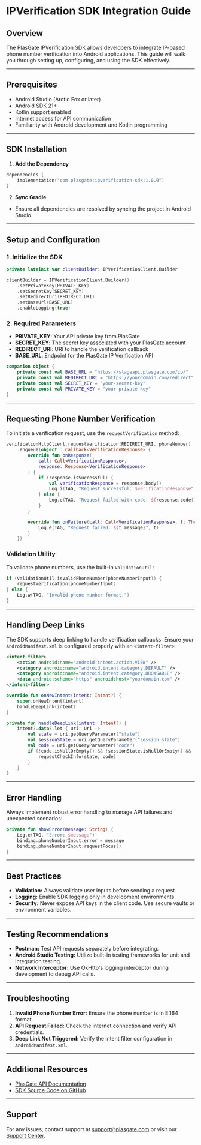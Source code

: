 # IPVerification SDK Integration Guide

## Overview
The PlasGate IPVerification SDK allows developers to integrate IP-based phone number verification into Android applications. This guide will walk you through setting up, configuring, and using the SDK effectively.

---

## Prerequisites
- Android Studio (Arctic Fox or later)
- Android SDK 21+
- Kotlin support enabled
- Internet access for API communication
- Familiarity with Android development and Kotlin programming

---

## SDK Installation
1. **Add the Dependency**

```kotlin
dependencies {
    implementation("com.plasgate:ipverification-sdk:1.0.0")
}
```

2. **Sync Gradle**
- Ensure all dependencies are resolved by syncing the project in Android Studio.

---

## Setup and Configuration

### 1. Initialize the SDK

```kotlin
private lateinit var clientBuilder: IPVerificationClient.Builder

clientBuilder = IPVerificationClient.Builder()
    .setPrivateKey(PRIVATE_KEY)
    .setSecretKey(SECRET_KEY)
    .setRedirectUri(REDIRECT_URI)
    .setBaseUrl(BASE_URL)
    .enableLogging(true)
```

### 2. Required Parameters
- **PRIVATE_KEY**: Your API private key from PlasGate
- **SECRET_KEY**: The secret key associated with your PlasGate account
- **REDIRECT_URI**: URI to handle the verification callback
- **BASE_URL**: Endpoint for the PlasGate IP Verification API

```kotlin
companion object {
    private const val BASE_URL = "https://stageapi.plasgate.com/ip/"
    private const val REDIRECT_URI = "https://yourdomain.com/redirect"
    private const val SECRET_KEY = "your-secret-key"
    private const val PRIVATE_KEY = "your-private-key"
}
```

---

## Requesting Phone Number Verification

To initiate a verification request, use the `requestVerification` method:

```kotlin
verificationHttpClient.requestVerification(REDIRECT_URI, phoneNumber)
    .enqueue(object : Callback<VerificationResponse> {
        override fun onResponse(
            call: Call<VerificationResponse>,
            response: Response<VerificationResponse>
        ) {
            if (response.isSuccessful) {
                val verificationResponse = response.body()
                Log.i(TAG, "Request successful: $verificationResponse")
            } else {
                Log.e(TAG, "Request failed with code: ${response.code()}")
            }
        }

        override fun onFailure(call: Call<VerificationResponse>, t: Throwable) {
            Log.e(TAG, "Request failed: ${t.message}", t)
        }
    })
```

### Validation Utility
To validate phone numbers, use the built-in `ValidationUtil`:

```kotlin
if (ValidationUtil.isValidPhoneNumber(phoneNumberInput)) {
    requestVerification(phoneNumberInput)
} else {
    Log.w(TAG, "Invalid phone number format.")
}
```

---

## Handling Deep Links
The SDK supports deep linking to handle verification callbacks. Ensure your `AndroidManifest.xml` is configured properly with an `<intent-filter>`:

```xml
<intent-filter>
    <action android:name="android.intent.action.VIEW" />
    <category android:name="android.intent.category.DEFAULT" />
    <category android:name="android.intent.category.BROWSABLE" />
    <data android:scheme="https" android:host="yourdomain.com" />
</intent-filter>
```

```kotlin
override fun onNewIntent(intent: Intent?) {
    super.onNewIntent(intent)
    handleDeepLink(intent)
}

private fun handleDeepLink(intent: Intent?) {
    intent?.data?.let { uri: Uri ->
        val state = uri.getQueryParameter("state")
        val sessionState = uri.getQueryParameter("session_state")
        val code = uri.getQueryParameter("code")
        if (!code.isNullOrEmpty() && !sessionState.isNullOrEmpty() && !state.isNullOrEmpty()) {
            requestCheckInfo(state, code)
        }
    }
}
```

---

## Error Handling
Always implement robust error handling to manage API failures and unexpected scenarios:

```kotlin
private fun showError(message: String) {
    Log.e(TAG, "Error: $message")
    binding.phoneNumberInput.error = message
    binding.phoneNumberInput.requestFocus()
}
```

---

## Best Practices
- **Validation:** Always validate user inputs before sending a request.
- **Logging:** Enable SDK logging only in development environments.
- **Security:** Never expose API keys in the client code. Use secure vaults or environment variables.

---

## Testing Recommendations
- **Postman:** Test API requests separately before integrating.
- **Android Studio Testing:** Utilize built-in testing frameworks for unit and integration testing.
- **Network Interceptor:** Use OkHttp's logging interceptor during development to debug API calls.

---

## Troubleshooting
1. **Invalid Phone Number Error:** Ensure the phone number is in E.164 format.
2. **API Request Failed:** Check the internet connection and verify API credentials.
3. **Deep Link Not Triggered:** Verify the intent filter configuration in `AndroidManifest.xml`.

---

## Additional Resources
- [PlasGate API Documentation](https://plasgate.com)
- [SDK Source Code on GitHub](https://github.com/plasgateCoLTD/IpVerificationSDK)

---

## Support
For any issues, contact support at [support@plasgate.com](mailto:support@plasgate.com) or visit our [Support Center](https://plasgate.com/support).

